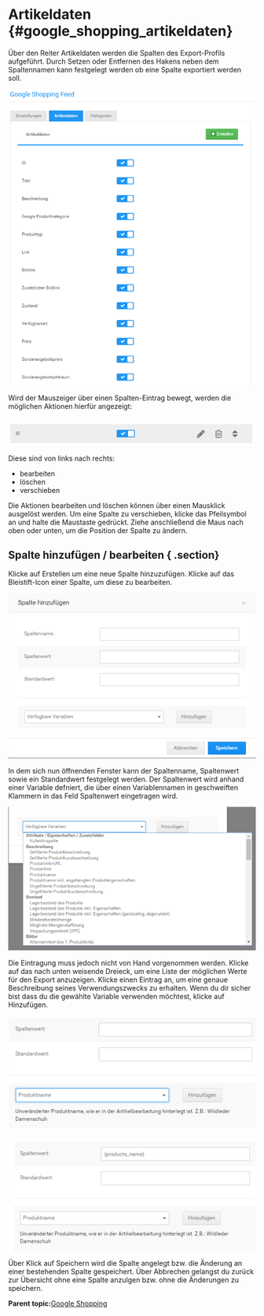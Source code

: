 # Artikeldaten {#google_shopping_artikeldaten}

Über den Reiter Artikeldaten werden die Spalten des Export-Profils aufgeführt. Durch Setzen oder Entfernen des Hakens neben dem Spaltennamen kann festgelegt werden ob eine Spalte exportiert werden soll.

![](Bilder/GoogleShopping03.PNG "Anzeige der Spalten unter Artikeldaten")

Wird der Mauszeiger über einen Spalten-Eintrag bewegt, werden die möglichen Aktionen hierfür angezeigt:

![](Bilder/GoogleShoppingIcons2.PNG "Aktionen zu einer Spalte des Export-Profils")

Diese sind von links nach rechts:

-   bearbeiten
-   löschen
-   verschieben

Die Aktionen bearbeiten und löschen können über einen Mausklick ausgelöst werden. Um eine Spalte zu verschieben, klicke das Pfeilsymbol an und halte die Maustaste gedrückt. Ziehe anschließend die Maus nach oben oder unten, um die Position der Spalte zu ändern.

## Spalte hinzufügen / bearbeiten { .section}

Klicke auf Erstellen um eine neue Spalte hinzuzufügen. Klicke auf das Bleistift-Icon einer Spalte, um diese zu bearbeiten.

![](Bilder/GoogleShopping04.PNG "Hinzufügen einer Spalte zum Export-Profil")

In dem sich nun öffnenden Fenster kann der Spaltenname, Spaltenwert sowie ein Standardwert festgelegt werden. Der Spaltenwert wird anhand einer Variable defniert, die über einen Variablennamen in geschweiften Klammern in das Feld Spaltenwert eingetragen wird.

![](Bilder/VerfuegbareVariablen.PNG "Anzeige der verfügbaren Variablen für den Spaltenwert")

Die Eintragung muss jedoch nicht von Hand vorgenommen werden. Klicke auf das nach unten weisende Dreieck, um eine Liste der möglichen Werte für den Export anzuzeigen. Klicke einen Eintrag an, um eine genaue Beschreibung seines Verwendungszwecks zu erhalten. Wenn du dir sicher bist dass du die gewählte Variable verwenden möchtest, klicke auf Hinzufügen.

![](Bilder/VariableAusgewaehlt.PNG "Variable ausgewählt")

![](Bilder/variableHinzugefuegt.PNG "Variable als Spaltenwert hinzugefügt")

Über Klick auf Speichern wird die Spalte angelegt bzw. die Änderung an einer bestehenden Spalte gespeichert. Über Abbrechen gelangst du zurück zur Übersicht ohne eine Spalte anzulgen bzw. ohne die Änderungen zu speichern.

**Parent topic:**[Google Shopping](8_9_2_GoogleShopping.md)

